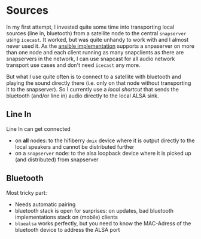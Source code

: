 # Sources

In my first attempt, I invested quite some time into transporting local sources (line in, bluetooth) from a satellite node to the central `snapserver` using `icecast`. It worked, but was quite unhandy to work with and I almost never used it. As the [ansible implementation](https://github.com/Daenou/ansible-multiroom-audio) supports a snpaserver on more than one node and each client running as many snapclients as there are snapservers in the network, I can use snapcast for all audio network transport use cases and don't need `icecast` any more.

But what I use quite often is to connect to a satellite with bluetooth and playing the sound directly there (i.e. only on that node without transporting it to the snapserver). So I currently use a *local shortcut* that sends the bluetooth (and/or line in) audio directly to the local ALSA sink.

## Line In

Line In can get connected

* on **all** nodes: to the hifiberry `dmix` device where it is output directly to the local speakers and cannot be distributed further
* on a `snapserver` node: to the alsa loopback device where it is picked up (and distributed) from snapserver

## Bluetooth

Most tricky part:

* Needs automatic pairing
* bluetooth stack is open for surprises: on updates, bad bluetooth implementations stack on (mobile) clients
* `bluealsa` works perfectly, but you need to know the MAC-Adress of the bluetooth device to address the ALSA port
